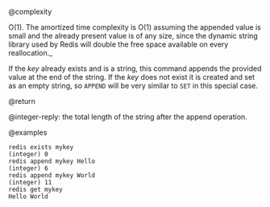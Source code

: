 @complexity

O(1). The amortized time complexity is O(1) assuming the
appended value is small and the already present value is of any size, since
the dynamic string library used by Redis will double the free space available
on every reallocation._

If the _key_ already exists and is a string, this command appends the
provided value at the end of the string.
If the _key_ does not exist it is created and set as an empty string, so
`APPEND` will be very similar to `SET` in this special case.

@return

@integer-reply: the total length of the string after the append
operation.

@examples

    redis exists mykey
    (integer) 0
    redis append mykey Hello
    (integer) 6
    redis append mykey World
    (integer) 11
    redis get mykey
    Hello World



[1]: /p/redis/wiki/ReplyTypes